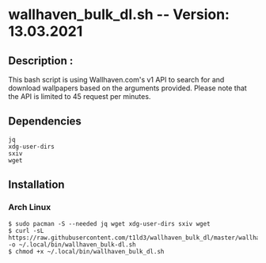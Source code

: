 
# wallhaven_bulk_dl.sh -- Version: 13.03.2021

## Description :

This bash script is using Wallhaven.com's v1 API to search for and download
wallpapers based on the arguments provided.
Please note that the API is limited to 45 request per minutes.

## Dependencies

    jq
    xdg-user-dirs
    sxiv
    wget

## Installation

### Arch Linux
    $ sudo pacman -S --needed jq wget xdg-user-dirs sxiv wget
    $ curl -sL https://raw.githubusercontent.com/t1ld3/wallhaven_bulk_dl/master/wallhaven_bulk_dl.sh -o ~/.local/bin/wallhaven_bulk-dl.sh
    $ chmod +x ~/.local/bin/wallhaven_bulk_dl.sh
